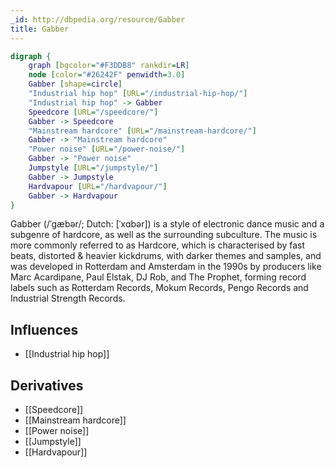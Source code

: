 ```yaml
---
_id: http://dbpedia.org/resource/Gabber
title: Gabber
---
```


```dot
digraph {
	graph [bgcolor="#F3DDB8" rankdir=LR]
	node [color="#26242F" penwidth=3.0]
	Gabber [shape=circle]
	"Industrial hip hop" [URL="/industrial-hip-hop/"]
	"Industrial hip hop" -> Gabber
	Speedcore [URL="/speedcore/"]
	Gabber -> Speedcore
	"Mainstream hardcore" [URL="/mainstream-hardcore/"]
	Gabber -> "Mainstream hardcore"
	"Power noise" [URL="/power-noise/"]
	Gabber -> "Power noise"
	Jumpstyle [URL="/jumpstyle/"]
	Gabber -> Jumpstyle
	Hardvapour [URL="/hardvapour/"]
	Gabber -> Hardvapour
}
```

Gabber (/ˈɡæbər/; Dutch: [ˈxɑbər]) is a style of electronic dance music and a subgenre of hardcore, as well as the surrounding subculture. The music is more commonly referred to as Hardcore, which is characterised by fast beats, distorted & heavier kickdrums, with darker themes and samples, and was developed in Rotterdam and Amsterdam in the 1990s by producers like Marc Acardipane, Paul Elstak, DJ Rob, and The Prophet, forming record labels such as Rotterdam Records, Mokum Records, Pengo Records and Industrial Strength Records.

## Influences

- [[Industrial hip hop]]

## Derivatives

- [[Speedcore]]
- [[Mainstream hardcore]]
- [[Power noise]]
- [[Jumpstyle]]
- [[Hardvapour]]
